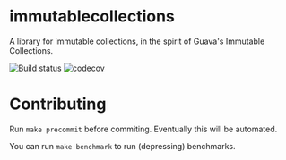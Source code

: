 # immutablecollections
A library for immutable collections, in the spirit of Guava's Immutable Collections.

[![Build status](https://ci.appveyor.com/api/projects/status/2cg5pi8pc46gp11l/branch/master?svg=true)](https://ci.appveyor.com/project/rgabbard/immutablecollections/branch/master)
[![codecov](https://codecov.io/gh/isi-vista/immutablecollections/branch/master/graph/badge.svg)](https://codecov.io/gh/isi-vista/immutablecollections)


# Contributing

Run `make precommit` before commiting. Eventually this will be automated.

You can run `make benchmark` to run (depressing) benchmarks.